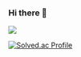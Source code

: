 ### Hi there 👋

<a href="https://www.instagram.com/kil_hy_in/" target="_blank"><img src="https://img.shields.io/badge/kil_hy_in-E4405F?style=flat-square&logo=Instagram&logoColor=white"/></a>

[![Solved.ac Profile](http://mazassumnida.wtf/api/generate_badge?boj={kilhyeongin})](https://solved.ac/{kilhyeongin})<br/>
